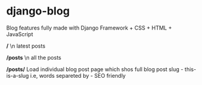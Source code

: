 # django-blog
Blog features fully made with Django Framework + CSS + HTML + JavaScript


**/** \n
latest posts


**/posts** \n
all the posts


**/posts/<slug>**
Load individual blog post page which shos full blog post
slug - this-is-a-slug i.e, words separeted by - SEO friendly